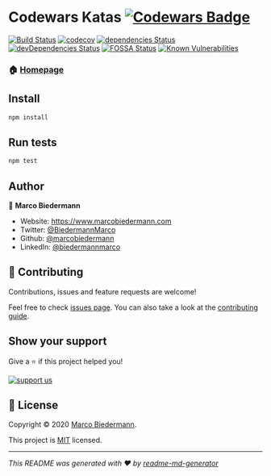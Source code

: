 # Codewars Katas [![Codewars Badge](https://www.codewars.com/users/marcobiedermann/badges/micro)](https://www.codewars.com/users/marcobiedermann)

[![Build Status](https://travis-ci.com/marcobiedermann/codewars.svg?branch=master)](https://travis-ci.com/marcobiedermann/codewars)
[![codecov](https://codecov.io/gh/marcobiedermann/codewars/branch/master/graph/badge.svg)](https://codecov.io/gh/marcobiedermann/codewars)
[![dependencies Status](https://david-dm.org/marcobiedermann/codewars/status.svg)](https://david-dm.org/marcobiedermann/codewars)
[![devDependencies Status](https://david-dm.org/marcobiedermann/codewars/dev-status.svg)](https://david-dm.org/marcobiedermann/codewars?type=dev)
[![FOSSA Status](https://app.fossa.com/api/projects/git%2Bgithub.com%2Fmarcobiedermann%2Fcodewars.svg?type=shield)](https://app.fossa.com/projects/git%2Bgithub.com%2Fmarcobiedermann%2Fcodewars?ref=badge_shield)
[![Known Vulnerabilities](https://snyk.io/test/github/marcobiedermann/codewars/badge.svg?targetFile=package.json)](https://snyk.io/test/github/marcobiedermann/codewars?targetFile=package.json)

### 🏠 [Homepage](https://github.com/marcobiedermann/codewars#readme)

## Install

```sh
npm install
```

## Run tests

```sh
npm test
```

## Author

👤 **Marco Biedermann**

- Website: https://www.marcobiedermann.com
- Twitter: [@BiedermannMarco](https://twitter.com/BiedermannMarco)
- Github: [@marcobiedermann](https://github.com/marcobiedermann)
- LinkedIn: [@biedermannmarco](https://linkedin.com/in/biedermannmarco)

## 🤝 Contributing

Contributions, issues and feature requests are welcome!

Feel free to check [issues page](https://github.com/marcobiedermann/codewars/issues). You can also take a look at the [contributing guide](https://github.com/marcobiedermann/codewars/blob/master/CONTRIBUTING.md).

## Show your support

Give a ⭐️ if this project helped you!

[![support us](https://img.shields.io/badge/become-a%20patreon%20us-orange.svg?cacheSeconds=2592000)](https://www.patreon.com/marcobiedermann)

## 📝 License

Copyright © 2020 [Marco Biedermann](https://github.com/marcobiedermann).

This project is [MIT](https://github.com/marcobiedermann/codewars/blob/master/LICENSE) licensed.

---

_This README was generated with ❤️ by [readme-md-generator](https://github.com/kefranabg/readme-md-generator)_
